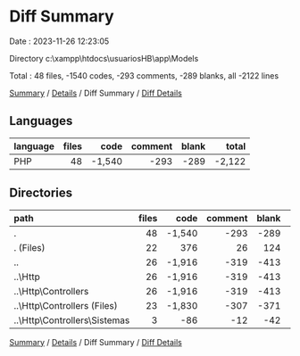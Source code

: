 # Diff Summary

Date : 2023-11-26 12:23:05

Directory c:\\xampp\\htdocs\\usuariosHB\\app\\Models

Total : 48 files,  -1540 codes, -293 comments, -289 blanks, all -2122 lines

[Summary](results.md) / [Details](details.md) / Diff Summary / [Diff Details](diff-details.md)

## Languages
| language | files | code | comment | blank | total |
| :--- | ---: | ---: | ---: | ---: | ---: |
| PHP | 48 | -1,540 | -293 | -289 | -2,122 |

## Directories
| path | files | code | comment | blank | total |
| :--- | ---: | ---: | ---: | ---: | ---: |
| . | 48 | -1,540 | -293 | -289 | -2,122 |
| . (Files) | 22 | 376 | 26 | 124 | 526 |
| .. | 26 | -1,916 | -319 | -413 | -2,648 |
| ..\\Http | 26 | -1,916 | -319 | -413 | -2,648 |
| ..\\Http\\Controllers | 26 | -1,916 | -319 | -413 | -2,648 |
| ..\\Http\\Controllers (Files) | 23 | -1,830 | -307 | -371 | -2,508 |
| ..\\Http\\Controllers\\Sistemas | 3 | -86 | -12 | -42 | -140 |

[Summary](results.md) / [Details](details.md) / Diff Summary / [Diff Details](diff-details.md)